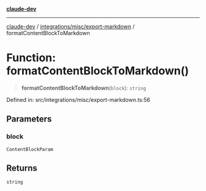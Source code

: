 [**claude-dev**](../../../../README.md)

***

[claude-dev](../../../../README.md) / [integrations/misc/export-markdown](../README.md) / formatContentBlockToMarkdown

# Function: formatContentBlockToMarkdown()

> **formatContentBlockToMarkdown**(`block`): `string`

Defined in: src/integrations/misc/export-markdown.ts:56

## Parameters

### block

`ContentBlockParam`

## Returns

`string`
